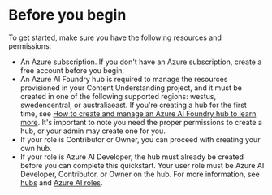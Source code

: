 # Before you begin

To get started, make sure you have the following resources and permissions:

- An Azure subscription. If you don't have an Azure subscription, create a free account before you begin.
- An Azure AI Foundry hub is required to manage the resources provisioned in your Content Understanding project, and it must be created in one of the following supported regions: westus, swedencentral, or australiaeast. If you're creating a hub for the first time, see [How to create and manage an Azure AI Foundry hub to learn more](https://learn.microsoft.com/en-us/azure/ai-foundry/how-to/create-azure-ai-resource?tabs=portal). It's important to note you need the proper permissions to create a hub, or your admin may create one for you. 
- If your role is Contributor or Owner, you can proceed with creating your own hub.
- If your role is Azure AI Developer, the hub must already be created before you can complete this quickstart. Your user role must be Azure AI Developer, Contributor, or Owner on the hub. For more information, see [hubs](https://learn.microsoft.com/en-us/azure/ai-foundry/concepts/ai-resources) and [Azure AI roles](https://learn.microsoft.com/en-us/azure/ai-foundry/concepts/rbac-azure-ai-foundry).